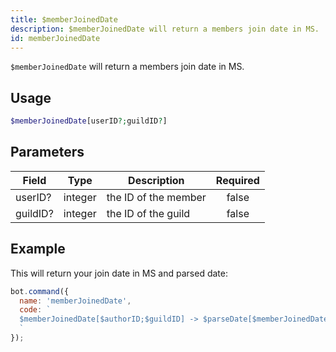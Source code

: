 ```yaml
---
title: $memberJoinedDate 
description: $memberJoinedDate will return a members join date in MS.
id: memberJoinedDate
---
```


`$memberJoinedDate` will return a members join date in MS.

## Usage

```php
$memberJoinedDate[userID?;guildID?]
```

## Parameters 


| Field    | Type    | Description                                            | Required |
| -------- | ------- | ------------------------------------------------------ | :------: |
| userID?  | integer | the ID of the member                                   |    false    |
| guildID? | integer | the ID of the guild                                    |    false    |


## Example

This will return your join date in MS and parsed date:

```javascript
bot.command({
  name: 'memberJoinedDate',
  code: `
  $memberJoinedDate[$authorID;$guildID] -> $parseDate[$memberJoinedDate[$authorID;$guildID]]
  `
});
```

